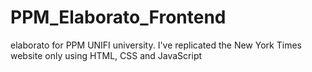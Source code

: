 # PPM_Elaborato_Frontend
 elaborato for PPM UNIFI university. I've replicated the New York Times website only using HTML, CSS and JavaScript
